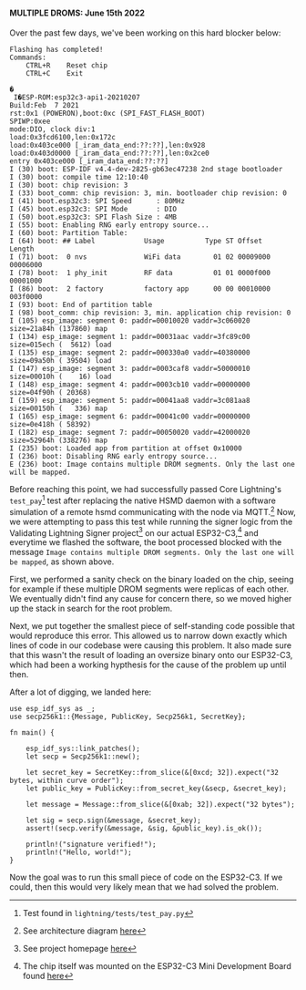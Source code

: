 #### MULTIPLE DROMS: June 15th 2022

Over the past few days, we've been working on this hard blocker below:

```
Flashing has completed!
Commands:
    CTRL+R    Reset chip
    CTRL+C    Exit

�
 I�ESP-ROM:esp32c3-api1-20210207
Build:Feb  7 2021
rst:0x1 (POWERON),boot:0xc (SPI_FAST_FLASH_BOOT)
SPIWP:0xee
mode:DIO, clock div:1
load:0x3fcd6100,len:0x172c
load:0x403ce000 [_iram_data_end:??:??],len:0x928
load:0x403d0000 [_iram_data_end:??:??],len:0x2ce0
entry 0x403ce000 [_iram_data_end:??:??]
I (30) boot: ESP-IDF v4.4-dev-2825-gb63ec47238 2nd stage bootloader
I (30) boot: compile time 12:10:40
I (30) boot: chip revision: 3
I (33) boot_comm: chip revision: 3, min. bootloader chip revision: 0
I (41) boot.esp32c3: SPI Speed      : 80MHz
I (45) boot.esp32c3: SPI Mode       : DIO
I (50) boot.esp32c3: SPI Flash Size : 4MB
I (55) boot: Enabling RNG early entropy source...
I (60) boot: Partition Table:
I (64) boot: ## Label            Usage          Type ST Offset   Length
I (71) boot:  0 nvs              WiFi data        01 02 00009000 00006000
I (78) boot:  1 phy_init         RF data          01 01 0000f000 00001000
I (86) boot:  2 factory          factory app      00 00 00010000 003f0000
I (93) boot: End of partition table
I (98) boot_comm: chip revision: 3, min. application chip revision: 0
I (105) esp_image: segment 0: paddr=00010020 vaddr=3c060020 size=21a84h (137860) map
I (134) esp_image: segment 1: paddr=00031aac vaddr=3fc89c00 size=015ech (  5612) load
I (135) esp_image: segment 2: paddr=000330a0 vaddr=40380000 size=09a50h ( 39504) load
I (147) esp_image: segment 3: paddr=0003caf8 vaddr=50000010 size=00010h (    16) load
I (148) esp_image: segment 4: paddr=0003cb10 vaddr=00000000 size=04f90h ( 20368)
I (159) esp_image: segment 5: paddr=00041aa8 vaddr=3c081aa8 size=00150h (   336) map
I (165) esp_image: segment 6: paddr=00041c00 vaddr=00000000 size=0e418h ( 58392)
I (182) esp_image: segment 7: paddr=00050020 vaddr=42000020 size=52964h (338276) map
I (235) boot: Loaded app from partition at offset 0x10000
I (236) boot: Disabling RNG early entropy source...
E (236) boot: Image contains multiple DROM segments. Only the last one will be mapped.
```

Before reaching this point, we had successfully passed Core Lightning's `test_pay`[^1] test after replacing the native HSMD daemon with a software simulation of a remote hsmd communicating with the node via MQTT.[^2] Now, we were attempting to pass this test while running the signer logic from the Validating Lightning Signer project[^3] on our actual ESP32-C3,[^4] and everytime we flashed the software, the boot processed blocked with the message `Image contains multiple DROM segments. Only the last one will be mapped`, as shown above.

First, we performed a sanity check on the binary loaded on the chip, seeing for example if these multiple DROM segments were replicas of each other. We eventually didn't find any cause for concern there, so we moved higher up the stack in search for the root problem.

Next, we put together the smallest piece of self-standing code possible that would reproduce this error. This allowed us to narrow down exactly which lines of code in our codebase were causing this problem. It also made sure that this wasn't the result of loading an oversize binary onto our ESP32-C3, which had been a working hypthesis for the cause of the problem up until then.

After a lot of digging, we landed here:

```
use esp_idf_sys as _;
use secp256k1::{Message, PublicKey, Secp256k1, SecretKey};

fn main() {

    esp_idf_sys::link_patches();
    let secp = Secp256k1::new();

    let secret_key = SecretKey::from_slice(&[0xcd; 32]).expect("32 bytes, within curve order");
    let public_key = PublicKey::from_secret_key(&secp, &secret_key);
    
    let message = Message::from_slice(&[0xab; 32]).expect("32 bytes");

    let sig = secp.sign(&message, &secret_key);
    assert!(secp.verify(&message, &sig, &public_key).is_ok());

    println!("signature verified!");
    println!("Hello, world!");
}
```
Now the goal was to run this small piece of code on the ESP32-C3. If we could, then this would very likely mean that we had solved the problem.

[^1]: Test found in `lightning/tests/test_pay.py`
[^2]: See architecture diagram [here](ARCHITECTURE.md)
[^3]: See project homepage [here](https://gitlab.com/lightning-signer)
[^4]: The chip itself was mounted on the ESP32-C3 Mini Development Board found [here](https://www.sparkfun.com/products/18036)
